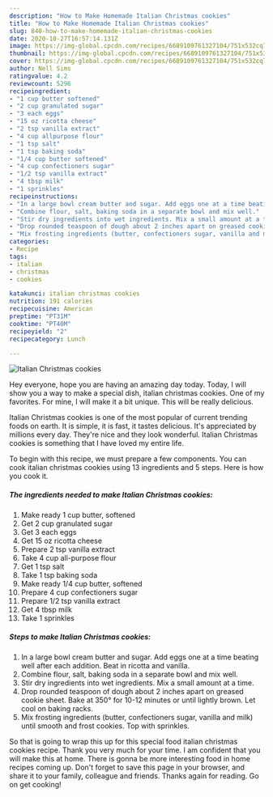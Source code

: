 ```yaml
---
description: "How to Make Homemade Italian Christmas cookies"
title: "How to Make Homemade Italian Christmas cookies"
slug: 840-how-to-make-homemade-italian-christmas-cookies
date: 2020-10-27T16:57:14.131Z
image: https://img-global.cpcdn.com/recipes/6689109761327104/751x532cq70/italian-christmas-cookies-recipe-main-photo.jpg
thumbnail: https://img-global.cpcdn.com/recipes/6689109761327104/751x532cq70/italian-christmas-cookies-recipe-main-photo.jpg
cover: https://img-global.cpcdn.com/recipes/6689109761327104/751x532cq70/italian-christmas-cookies-recipe-main-photo.jpg
author: Nell Sims
ratingvalue: 4.2
reviewcount: 5296
recipeingredient:
- "1 cup butter softened"
- "2 cup granulated sugar"
- "3 each eggs"
- "15 oz ricotta cheese"
- "2 tsp vanilla extract"
- "4 cup allpurpose flour"
- "1 tsp salt"
- "1 tsp baking soda"
- "1/4 cup butter softened"
- "4 cup confectioners sugar"
- "1/2 tsp vanilla extract"
- "4 tbsp milk"
- "1 sprinkles"
recipeinstructions:
- "In a large bowl cream butter and sugar. Add eggs one at a time beating well after each addition. Beat in ricotta and vanilla."
- "Combine flour, salt, baking soda in a separate bowl and mix well."
- "Stir dry ingredients into wet ingredients. Mix a small amount at a time."
- "Drop rounded teaspoon of dough about 2 inches apart on greased cookie sheet. Bake at 350° for 10-12 minutes or until lightly brown. Let cool on baking racks."
- "Mix frosting ingredients (butter, confectioners sugar, vanilla and milk) until smooth and frost cookies. Top with sprinkles."
categories:
- Recipe
tags:
- italian
- christmas
- cookies

katakunci: italian christmas cookies 
nutrition: 191 calories
recipecuisine: American
preptime: "PT31M"
cooktime: "PT40M"
recipeyield: "2"
recipecategory: Lunch

---
```



![Italian Christmas cookies](https://img-global.cpcdn.com/recipes/6689109761327104/751x532cq70/italian-christmas-cookies-recipe-main-photo.jpg)

Hey everyone, hope you are having an amazing day today. Today, I will show you a way to make a special dish, italian christmas cookies. One of my favorites. For mine, I will make it a bit unique. This will be really delicious.

Italian Christmas cookies is one of the most popular of current trending foods on earth. It is simple, it is fast, it tastes delicious. It's appreciated by millions every day. They're nice and they look wonderful. Italian Christmas cookies is something that I have loved my entire life.




To begin with this recipe, we must prepare a few components. You can cook italian christmas cookies using 13 ingredients and 5 steps. Here is how you cook it.

<!--inarticleads1-->

##### The ingredients needed to make Italian Christmas cookies:

1. Make ready 1 cup butter, softened
1. Get 2 cup granulated sugar
1. Get 3 each eggs
1. Get 15 oz ricotta cheese
1. Prepare 2 tsp vanilla extract
1. Take 4 cup all-purpose flour
1. Get 1 tsp salt
1. Take 1 tsp baking soda
1. Make ready 1/4 cup butter, softened
1. Prepare 4 cup confectioners sugar
1. Prepare 1/2 tsp vanilla extract
1. Get 4 tbsp milk
1. Take 1 sprinkles




<!--inarticleads2-->

##### Steps to make Italian Christmas cookies:

1. In a large bowl cream butter and sugar. Add eggs one at a time beating well after each addition. Beat in ricotta and vanilla.
1. Combine flour, salt, baking soda in a separate bowl and mix well.
1. Stir dry ingredients into wet ingredients. Mix a small amount at a time.
1. Drop rounded teaspoon of dough about 2 inches apart on greased cookie sheet. Bake at 350° for 10-12 minutes or until lightly brown. Let cool on baking racks.
1. Mix frosting ingredients (butter, confectioners sugar, vanilla and milk) until smooth and frost cookies. Top with sprinkles.




So that is going to wrap this up for this special food italian christmas cookies recipe. Thank you very much for your time. I am confident that you will make this at home. There is gonna be more interesting food in home recipes coming up. Don't forget to save this page in your browser, and share it to your family, colleague and friends. Thanks again for reading. Go on get cooking!
